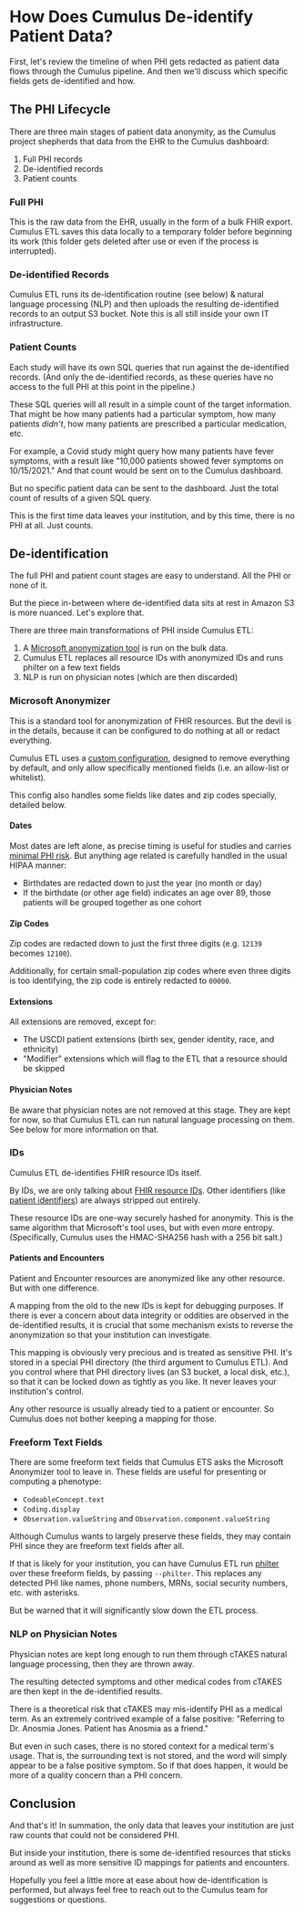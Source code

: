 <!-- Target audience: non-programmers, direct tone -->

# How Does Cumulus De-identify Patient Data?

First, let's review the timeline of when PHI gets redacted as
patient data flows through the Cumulus pipeline.
And then we'll discuss which specific fields gets de-identified and how.

## The PHI Lifecycle

There are three main stages of patient data anonymity,
as the Cumulus project shepherds that data from the EHR to the Cumulus dashboard:

1. Full PHI records
2. De-identified records
3. Patient counts

### Full PHI

This is the raw data from the EHR, usually in the form of a bulk FHIR export.
Cumulus ETL saves this data locally to a temporary folder before beginning its work
(this folder gets deleted after use or even if the process is interrupted).

### De-identified Records

Cumulus ETL runs its de-identification routine (see below) & natural language processing (NLP)
and then uploads the resulting de-identified records to an output S3 bucket.
Note this is all still inside your own IT infrastructure.

### Patient Counts

Each study will have its own SQL queries that run against the de-identified records.
(And only the de-identified records,
as these queries have no access to the full PHI at this point in the pipeline.)

These SQL queries will all result in a simple count of the target information.
That might be how many patients had a particular symptom, how many patients _didn't_,
how many patients are prescribed a particular medication, etc.

For example, a Covid study might query how many patients have fever symptoms,
with a result like "10,000 patients showed fever symptoms on 10/15/2021."
And that count would be sent on to the Cumulus dashboard.

But no specific patient data can be sent to the dashboard.
Just the total count of results of a given SQL query.

This is the first time data leaves your institution, and by this time,
there is no PHI at all. Just counts.

## De-identification

The full PHI and patient count stages are easy to understand.
All the PHI or none of it.

But the piece in-between where de-identified data sits at rest in Amazon S3 is more nuanced.
Let's explore that.

There are three main transformations of PHI inside Cumulus ETL:
1. A [Microsoft anonymization tool](https://github.com/microsoft/Tools-for-Health-Data-Anonymization)
   is run on the bulk data.
2. Cumulus ETL replaces all resource IDs with anonymized IDs and runs philter on a few text fields
3. NLP is run on physician notes (which are then discarded)

### Microsoft Anonymizer

This is a standard tool for anonymization of FHIR resources.
But the devil is in the details, because it can be configured to do nothing at all
or redact everything.

Cumulus ETL uses a
[custom configuration](https://github.com/smart-on-fhir/cumulus-etl/blob/main/cumulus/deid/ms-config.json),
designed to remove everything by default, and only allow specifically mentioned fields
(i.e. an allow-list or whitelist).

This config also handles some fields like dates and zip codes specially, detailed below.

#### Dates

Most dates are left alone, as precise timing is useful for studies and carries
[minimal PHI risk](https://www.ncbi.nlm.nih.gov/pmc/articles/PMC3907029/).
But anything age related is carefully handled in the usual HIPAA manner:

- Birthdates are redacted down to just the year (no month or day)
- If the birthdate (or other age field) indicates an age over 89,
  those patients will be grouped together as one cohort

#### Zip Codes

Zip codes are redacted down to just the first three digits (e.g. `12139` becomes `12100`).

Additionally, for certain small-population zip codes where even three digits is too identifying,
the zip code is entirely redacted to `00000`.

#### Extensions

All extensions are removed, except for:
- The USCDI patient extensions (birth sex, gender identity, race, and ethnicity)
- "Modifier" extensions which will flag to the ETL that a resource should be skipped

#### Physician Notes

Be aware that physician notes are not removed at this stage.
They are kept for now, so that Cumulus ETL can run natural language processing on them.
See below for more information on that.

### IDs

Cumulus ETL de-identifies FHIR resource IDs itself.

By IDs, we are only talking about
[FHIR resource IDs](https://www.hl7.org/fhir/resource-definitions.html#Resource.id).
Other identifiers (like
[patient identifiers](https://www.hl7.org/fhir/patient-definitions.html#Patient.identifier))
are always stripped out entirely.

These resource IDs are one-way securely hashed for anonymity.
This is the same algorithm that Microsoft's tool uses, but with even more entropy.
(Specifically, Cumulus uses the HMAC-SHA256 hash with a 256 bit salt.)

#### Patients and Encounters

Patient and Encounter resources are anonymized like any other resource.
But with one difference.

A mapping from the old to the new IDs is kept for debugging purposes.
If there is ever a concern about data integrity or oddities are observed in the
de-identified results, it is crucial that some mechanism exists to reverse the
anonymization so that your institution can investigate.

This mapping is obviously very precious and is treated as sensitive PHI.
It's stored in a special PHI directory (the third argument to Cumulus ETL).
And you control where that PHI directory lives (an S3 bucket, a local disk, etc.),
so that it can be locked down as tightly as you like.
It never leaves your institution's control.

Any other resource is usually already tied to a patient or encounter.
So Cumulus does not bother keeping a mapping for those.

### Freeform Text Fields

There are some freeform text fields that Cumulus ETS asks the Microsoft Anonymizer tool to leave in.
These fields are useful for presenting or computing a phenotype:
- `CodeableConcept.text`
- `Coding.display`
- `Observation.valueString` and `Observation.component.valueString`

Although Cumulus wants to largely preserve these fields,
they may contain PHI since they are freeform text fields after all.

If that is likely for your institution, you can have Cumulus ETL run
[philter](https://github.com/SironaMedical/philter-lite) over these freeform fields, by passing `--philter`.
This replaces any detected PHI like names, phone numbers, MRNs, social security numbers, etc. with asterisks.

But be warned that it will significantly slow down the ETL process.

### NLP on Physician Notes

Physician notes are kept long enough to run them through cTAKES natural language processing,
then they are thrown away.

The resulting detected symptoms and other medical codes from cTAKES are then kept in the de-identified results.

There is a theoretical risk that cTAKES may mis-identify PHI as a medical term.
As an extremely contrived example of a false positive:
"Referring to Dr. Anosmia Jones. Patient has Anosmia as a friend."

But even in such cases, there is no stored context for a medical term's usage.
That is, the surrounding text is not stored, and the word will simply appear to be a false positive symptom.
So if that does happen, it would be more of a quality concern than a PHI concern.

## Conclusion

And that's it!
In summation, the only data that leaves your institution are just raw counts that could not be considered PHI.

But inside your institution, there is some de-identified resources that sticks around
as well as more sensitive ID mappings for patients and encounters.

Hopefully you feel a little more at ease about how de-identification is performed,
but always feel free to reach out to the Cumulus team for suggestions or questions.

